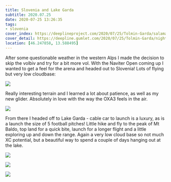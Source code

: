 ```yaml
---
title: Slovenia and Lake Garda
subtitle: 2020.07.25
date: 2020-07-25 13:26:35
tags:
- slovenia
cover_index: https://deeplineproject.com/2020/07/25/Tolmin-Garda/salamander.jpg
cover_detail: https://deepline.gumlet.com/2020/07/25/Tolmin-Garda/night_church.jpg
location: [46.247858, 13.588495]
---
```


After some questionable weather in the western Alps I made the decision to skip the volbiv and try for a bit more vol. With the Naviter Open coming up I wanted to get a feel for the arena and headed out to Slovenia! Lots of flying but very low cloudbase:

![](https://deeplineproject.com/2020/07/25/Tolmin-Garda/cloud_mountain.jpg?format=auto&width=2000)

Really interesting terrain and I learned a lot about patience, as well as my new glider. Absolutely in love with the way the OXA3 feels in the air.

![](https://deeplineproject.com/2020/07/25/Tolmin-Garda/kobarid.jpg?format=auto&width=2000)

From there I headed off to Lake Garda - cable car to launch is a luxury, as is a launch the size of 5 football pitches! Little hike and fly to the peak of Mt Baldo, top land for a quick bite, launch for a longer flight and a little exploring up and down the range. Again a very low cloud base so not much XC potential, but a beautiful way to spend a couple of days hanging out at the lake.

![](https://deeplineproject.com/2020/07/25/Tolmin-Garda/sunset_garda.jpg?format=auto&width=2000)

![](https://deeplineproject.com/2020/07/25/Tolmin-Garda/garda_flight.jpg?format=auto&width=2000)

![](https://deeplineproject.com/2020/07/25/Tolmin-Garda/garda_landing.jpg?format=auto&width=2000)